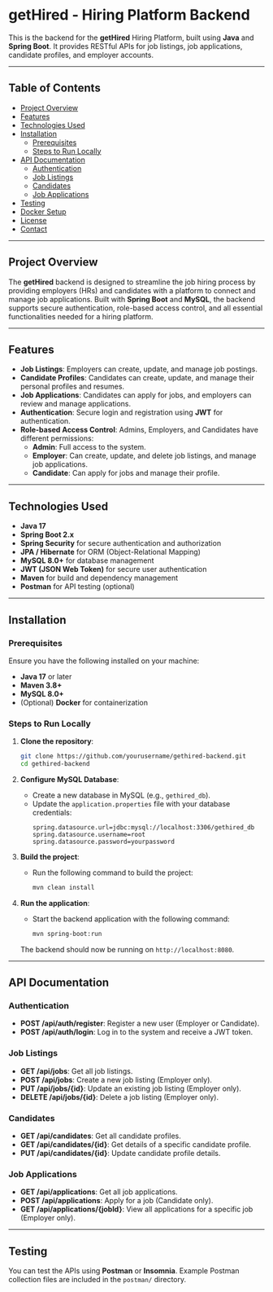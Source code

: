 # getHired - Hiring Platform Backend

This is the backend for the **getHired** Hiring Platform, built using **Java** and **Spring Boot**. It provides RESTful APIs for job listings, job applications, candidate profiles, and employer accounts.

---

## Table of Contents

- [Project Overview](#project-overview)
- [Features](#features)
- [Technologies Used](#technologies-used)
- [Installation](#installation)
  - [Prerequisites](#prerequisites)
  - [Steps to Run Locally](#steps-to-run-locally)
- [API Documentation](#api-documentation)
  - [Authentication](#authentication)
  - [Job Listings](#job-listings)
  - [Candidates](#candidates)
  - [Job Applications](#job-applications)
- [Testing](#testing)
- [Docker Setup](#docker-setup)
- [License](#license)
- [Contact](#contact)

---

## Project Overview

The **getHired** backend is designed to streamline the job hiring process by providing employers (HRs) and candidates with a platform to connect and manage job applications. Built with **Spring Boot** and **MySQL**, the backend supports secure authentication, role-based access control, and all essential functionalities needed for a hiring platform.

---

## Features

- **Job Listings**: Employers can create, update, and manage job postings.
- **Candidate Profiles**: Candidates can create, update, and manage their personal profiles and resumes.
- **Job Applications**: Candidates can apply for jobs, and employers can review and manage applications.
- **Authentication**: Secure login and registration using **JWT** for authentication.
- **Role-based Access Control**: Admins, Employers, and Candidates have different permissions:
  - **Admin**: Full access to the system.
  - **Employer**: Can create, update, and delete job listings, and manage job applications.
  - **Candidate**: Can apply for jobs and manage their profile.

---

## Technologies Used

- **Java 17**
- **Spring Boot 2.x**
- **Spring Security** for secure authentication and authorization
- **JPA / Hibernate** for ORM (Object-Relational Mapping)
- **MySQL 8.0+** for database management
- **JWT (JSON Web Token)** for secure user authentication
- **Maven** for build and dependency management
- **Postman** for API testing (optional)

---

## Installation

### Prerequisites

Ensure you have the following installed on your machine:

- **Java 17** or later
- **Maven 3.8+**
- **MySQL 8.0+**
- (Optional) **Docker** for containerization

### Steps to Run Locally

1. **Clone the repository**:
   ```bash
   git clone https://github.com/yourusername/gethired-backend.git
   cd gethired-backend

2. **Configure MySQL Database**:
   - Create a new database in MySQL (e.g., `gethired_db`).
   - Update the `application.properties` file with your database credentials:
     ```properties
     spring.datasource.url=jdbc:mysql://localhost:3306/gethired_db
     spring.datasource.username=root
     spring.datasource.password=yourpassword
     ```

3. **Build the project**:
   - Run the following command to build the project:
     ```bash
     mvn clean install
     ```

4. **Run the application**:
   - Start the backend application with the following command:
     ```bash
     mvn spring-boot:run
     ```

   The backend should now be running on `http://localhost:8080`.

---

## API Documentation

### Authentication

- **POST /api/auth/register**: Register a new user (Employer or Candidate).
- **POST /api/auth/login**: Log in to the system and receive a JWT token.

### Job Listings

- **GET /api/jobs**: Get all job listings.
- **POST /api/jobs**: Create a new job listing (Employer only).
- **PUT /api/jobs/{id}**: Update an existing job listing (Employer only).
- **DELETE /api/jobs/{id}**: Delete a job listing (Employer only).

### Candidates

- **GET /api/candidates**: Get all candidate profiles.
- **GET /api/candidates/{id}**: Get details of a specific candidate profile.
- **PUT /api/candidates/{id}**: Update candidate profile details.

### Job Applications

- **GET /api/applications**: Get all job applications.
- **POST /api/applications**: Apply for a job (Candidate only).
- **GET /api/applications/{jobId}**: View all applications for a specific job (Employer only).

---

## Testing

You can test the APIs using **Postman** or **Insomnia**. Example Postman collection files are included in the `postman/` directory.
